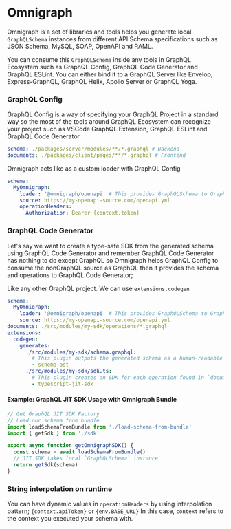 # Omnigraph

Omnigraph is a set of libraries and tools helps you generate local `GraphQLSchema` instances from
different API Schema specifications such as JSON Schema, MySQL, SOAP, OpenAPI and RAML.

You can consume this `GraphQLSchema` inside any tools in GraphQL Ecosystem such as GraphQL Config,
GraphQL Code Generator and GraphQL ESLint. You can either bind it to a GraphQL Server like Envelop,
Express-GraphQL, GraphQL Helix, Apollo Server or GraphQL Yoga.

### GraphQL Config

GraphQL Config is a way of specifying your GraphQL Project in a standard way so the most of the
tools around GraphQL Ecosystem can recognize your project such as VSCode GraphQL Extension, GraphQL
ESLint and GraphQL Code Generator

```yaml filename=".graphqlrc.yml"
schema: ./packages/server/modules/**/*.graphql # Backend
documents: ./packages/client/pages/**/*.graphql # Frontend
```

Omnigraph acts like as a custom loader with GraphQL Config

```yaml filename=".graphqlrc.yml"
schema:
  MyOmnigraph:
    loader: '@omnigraph/openapi' # This provides GraphQLSchema to GraphQL Config
    source: https://my-openapi-source.com/openapi.yml
    operationHeaders:
      Authorization: Bearer {context.token}
```

### GraphQL Code Generator

Let's say we want to create a type-safe SDK from the generated schema using GraphQL Code Generator
and remember GraphQL Code Generator has nothing to do except GraphQL so Omnigraph helps GraphQL
Config to consume the nonGraphQL source as GraphQL then it provides the schema and operations to
GraphQL Code Generator;

Like any other GraphQL project. We can use `extensions.codegen`

```yaml filename=".graphqlrc.yml"
schema:
  MyOmnigraph:
    loader: '@omnigraph/openapi' # This provides GraphQLSchema to GraphQL Config
    source: https://my-openapi-source.com/openapi.yml
documents: ./src/modules/my-sdk/operations/*.graphql
extensions:
  codegen:
    generates:
      ./src/modules/my-sdk/schema.graphql:
        # This plugin outputs the generated schema as a human-readable SDL format
        - schema-ast
      ./src/modules/my-sdk/sdk.ts:
        # This plugin creates an SDK for each operation found in `documents`
        - typescript-jit-sdk
```

#### Example: GraphQL JIT SDK Usage with Omnigraph Bundle

```ts filename="get-omnigraph-sdk.ts"
// Get GraphQL JIT SDK Factory
// Load our schema from bundle
import loadSchemaFromBundle from './load-schema-from-bundle'
import { getSdk } from './sdk'

export async function getOmnigraphSDK() {
  const schema = await loadSchemaFromBundle()
  // JIT SDK takes local `GraphQLSchema` instance
  return getSdk(schema)
}
```

### String interpolation on runtime

You can have dynamic values in `operationHeaders` by using interpolation pattern;
`{context.apiToken}` or `{env.BASE_URL}` In this case, `context` refers to the context you executed
your schema with.
